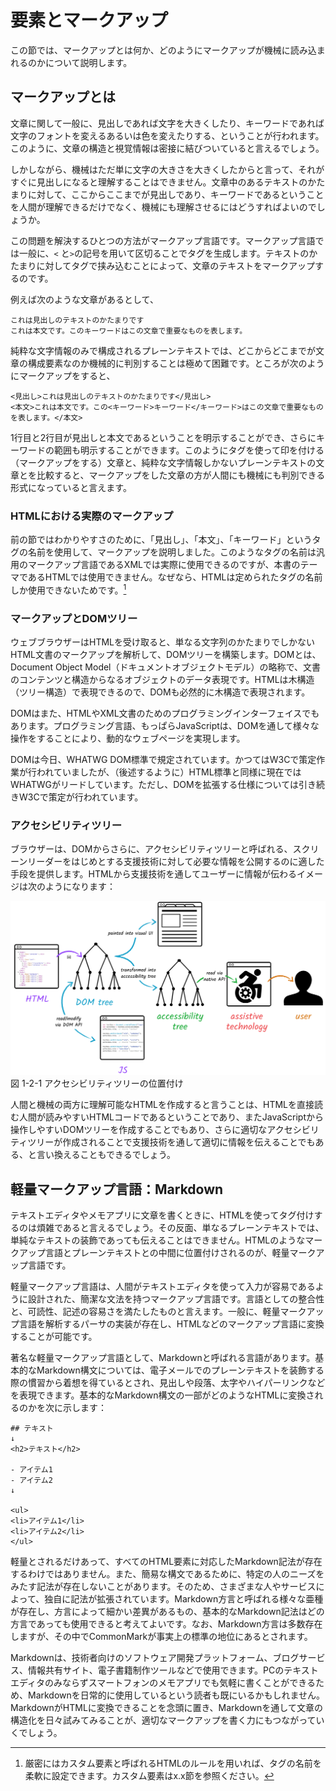 <!---->
# 要素とマークアップ
<!-- 要素とは何か、マークアップとは何か。HTML、DOMツリー、アクセシビリティツリーなどの話。Markdownとの対比なども。
 ※IDLの話は仕様の読み方のところで扱う想定。-->
この節では、マークアップとは何か、どのようにマークアップが機械に読み込まれるのかについて説明します。
 
## マークアップとは
文章に関して一般に、見出しであれば文字を大きくしたり、キーワードであれば文字のフォントを変えるあるいは色を変えたりする、ということが行われます。このように、文章の構造と視覚情報は密接に結びついていると言えるでしょう。

しかしながら、機械はただ単に文字の大きさを大きくしたからと言って、それがすぐに見出しになると理解することはできません。文章中のあるテキストのかたまりに対して、ここからここまでが見出しであり、キーワードであるということを人間が理解できるだけでなく、機械にも理解させるにはどうすればよいのでしょうか。

この問題を解決するひとつの方法がマークアップ言語です。マークアップ言語では一般に、`<` と`>`の記号を用いて区切ることでタグを生成します。テキストのかたまりに対してタグで挟み込むことによって、文章のテキストをマークアップするのです。

例えば次のような文章があるとして、
```
これは見出しのテキストのかたまりです
これは本文です。このキーワードはこの文章で重要なものを表します。
```
純粋な文字情報のみで構成されるプレーンテキストでは、どこからどこまでが文章の構成要素なのか機械的に判別することは極めて困難です。ところが次のようにマークアップをすると、

```
<見出し>これは見出しのテキストのかたまりです</見出し>
<本文>これは本文です。この<キーワード>キーワード</キーワード>はこの文章で重要なものを表します。</本文>
```
1行目と2行目が見出しと本文であるということを明示することができ、さらにキーワードの範囲も明示することができます。このようにタグを使って印を付ける（マークアップをする）文章と、純粋な文字情報しかないプレーンテキストの文章とを比較すると、マークアップをした文章の方が人間にも機械にも判別できる形式になっていると言えます。

### HTMLにおける実際のマークアップ
前の節ではわかりやすさのために、「見出し」、「本文」、「キーワード」というタグの名前を使用して、マークアップを説明しました。このようなタグの名前は汎用のマークアップ言語であるXMLでは実際に使用できるのですが、本書のテーマであるHTMLでは使用できません。なぜなら、HTMLは定められたタグの名前しか使用できないためです。[^1]

[^1]: 厳密にはカスタム要素と呼ばれるHTMLのルールを用いれば、タグの名前を柔軟に設定できます。カスタム要素はx.x節を参照ください。

### マークアップとDOMツリー
ウェブブラウザーはHTMLを受け取ると、単なる文字列のかたまりでしかないHTML文書のマークアップを解析して、DOMツリーを構築します。DOMとは、Document Object Model（ドキュメントオブジェクトモデル）の略称で、文書のコンテンツと構造からなるオブジェクトのデータ表現です。HTMLは木構造（ツリー構造）で表現できるので、DOMも必然的に木構造で表現されます。<!--これで説明あってるの？-->
<!--ツリー構造の図が必要-->

DOMはまた、HTMLやXML文書のためのプログラミングインターフェイスでもあります。プログラミング言語、もっぱらJavaScriptは、DOMを通して様々な操作をすることにより、動的なウェブページを実現します。

DOMは今日、WHATWG DOM標準で規定されています。かつてはW3Cで策定作業が行われていましたが、（後述するように）HTML標準と同様に現在ではWHATWGがリードしています。ただし、DOMを拡張する仕様<!--DOM3 Eventsと称されていたUI Eventsなど-->については引き続きW3Cで策定が行われています。

<!--
https://www.html5rocks.com/ja/tutorials/internals/howbrowserswork/
-->

### アクセシビリティツリー
ブラウザーは、DOMからさらに、アクセシビリティツリーと呼ばれる、スクリーンリーダーをはじめとする支援技術に対して必要な情報を公開するのに適した手段を提供します。HTMLから支援技術を通してユーザーに情報が伝わるイメージは次のようになります：

![HTMLが、DOM、アクセシビリティツリーへの解釈されて、支援技術を通してユーザーに情報が伝わっている](../img/1-2-01.png)
図 1-2-1 アクセシビリティツリーの位置付け

<!--
元URL：
https://github.com/WICG/aom/blob/gh-pages/images/DOM-a11y-tree.png
これを作り直す必要
-->

<!--
https://developer.mozilla.org/ja/docs/Tools/Accessibility_inspector
https://developers.google.com/web/fundamentals/accessibility/semantics-builtin/the-accessibility-tree?hl=ja
-->

人間と機械の両方に理解可能なHTMLを作成すると言うことは、HTMLを直接読む人間が読みやすいHTMLコードであるということであり、またJavaScriptから操作しやすいDOMツリーを作成することでもあり、さらに適切なアクセシビリティツリーが作成されることで支援技術を通して適切に情報を伝えることでもある、と言い換えることもできるでしょう。

## 軽量マークアップ言語：Markdown

テキストエディタやメモアプリに文章を書くときに、HTMLを使ってタグ付けするのは煩雑であると言えるでしょう。その反面、単なるプレーンテキストでは、単純なテキストの装飾であっても伝えることはできません。HTMLのようなマークアップ言語とプレーンテキストとの中間に位置付けされるのが、軽量マークアップ言語です。

軽量マークアップ言語は、人間がテキストエディタを使って入力が容易であるように設計された、簡潔な文法を持つマークアップ言語です。言語としての整合性と、可読性、記述の容易さを満たしたものと言えます。一般に、軽量マークアップ言語を解析するパーサの実装が存在し、HTMLなどのマークアップ言語に変換することが可能です。

著名な軽量マークアップ言語として、Markdownと呼ばれる言語があります。基本的なMarkdown構文については、電子メールでのプレーンテキストを装飾する際の慣習から着想を得ているとされ、見出しや段落、太字やハイパーリンクなどを表現できます。基本的なMarkdown構文の一部がどのようなHTMLに変換されるのかを次に示します：

```
## テキスト
↓
<h2>テキスト</h2>

- アイテム1
- アイテム2
↓

<ul>
<li>アイテム1</li>
<li>アイテム2</li>
</ul>
```

軽量とされるだけあって、すべてのHTML要素に対応したMarkdown記法が存在するわけではありません。また、簡易な構文であるために、特定の人のニーズをみたす記法が存在しないことがあります。そのため、さまざまな人やサービスによって、独自に記法が拡張されています。Markdown方言と呼ばれる様々な亜種が存在し、方言によって細かい差異があるもの、基本的なMarkdown記法はどの方言であっても使用できると考えてよいです。なお、Markdown方言は多数存在しますが、その中でCommonMarkが事実上の標準の地位にあるとされます。

Markdownは、技術者向けのソフトウェア開発プラットフォーム<!-- GitHub -->、ブログサービス<!-- はてなブログ -->、情報共有サイト<!-- Qiita -->、電子書籍制作ツールなどで使用できます。PCのテキストエディタのみならずスマートフォンのメモアプリでも気軽に書くことができるため、Markdownを日常的に使用しているという読者も既にいるかもしれません。MarkdownがHTMLに変換できることを念頭に置き、Markdownを通して文章の構造化を日々試みてみることが、適切なマークアップを書く力にもつながっていくでしょう。
